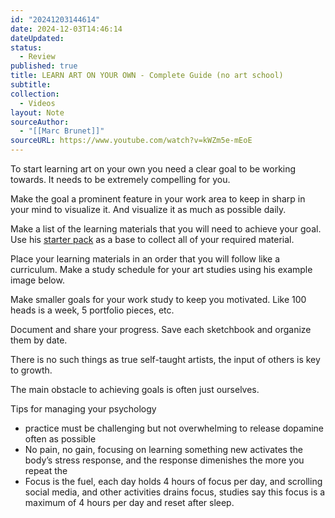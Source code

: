 ```yaml
---
id: "20241203144614"
date: 2024-12-03T14:46:14
dateUpdated: 
status:
  - Review
published: true
title: LEARN ART ON YOUR OWN - Complete Guide (no art school)
subtitle: 
collection:
  - Videos
layout: Note
sourceAuthor:
  - "[[Marc Brunet]]"
sourceURL: https://www.youtube.com/watch?v=kWZm5e-mEoE
---
```

To start learning art on your own you need a clear goal to be working towards. It needs to be extremely compelling for you.

Make the goal a prominent feature in your work area to keep in sharp in your mind to visualize it. And visualize it as much as possible daily.

Make a list of the learning materials that you will need to achieve your goal. Use his [starter pack]() as a base to collect all of your required material.

Place your learning materials in an order that you will follow like a curriculum. Make a study schedule for your art studies using his example image below.

Make smaller goals for your work study to keep you motivated. Like 100 heads is a week, 5 portfolio pieces, etc. 

Document and share your progress. Save each sketchbook and organize them by date.

There is no such things as true self-taught artists, the input of others is key to growth.

The main obstacle to achieving goals is often just ourselves. 

Tips for managing your psychology 
- practice must be challenging but not overwhelming to release dopamine often as possible
- No pain, no gain, focusing on learning something new activates the body’s stress response, and the response dimenishes the more you repeat the 
- Focus is the fuel, each day holds 4 hours of focus per day, and scrolling social media, and other activities drains focus, studies say this focus is a maximum of 4 hours per day and reset after sleep.